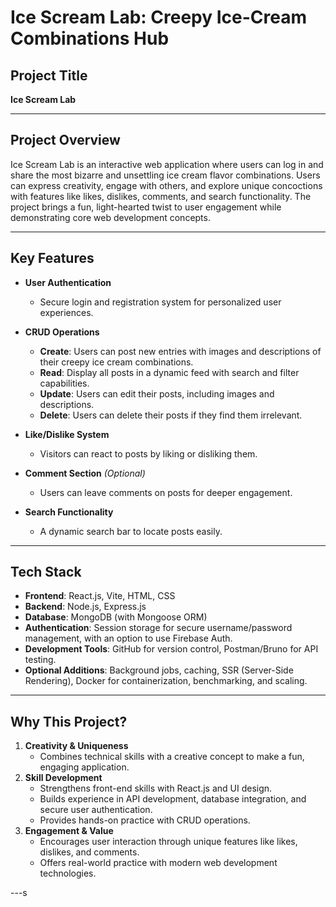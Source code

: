 # Ice Scream Lab: Creepy Ice-Cream Combinations Hub

## Project Title  
**Ice Scream Lab**

---

## Project Overview  
Ice Scream Lab is an interactive web application where users can log in and share the most bizarre and unsettling ice cream flavor combinations. Users can express creativity, engage with others, and explore unique concoctions with features like likes, dislikes, comments, and search functionality. The project brings a fun, light-hearted twist to user engagement while demonstrating core web development concepts.

---

## Key Features  
- **User Authentication**  
  - Secure login and registration system for personalized user experiences.

- **CRUD Operations**  
  - **Create**: Users can post new entries with images and descriptions of their creepy ice cream combinations.  
  - **Read**: Display all posts in a dynamic feed with search and filter capabilities.  
  - **Update**: Users can edit their posts, including images and descriptions.  
  - **Delete**: Users can delete their posts if they find them irrelevant.

- **Like/Dislike System**  
  - Visitors can react to posts by liking or disliking them.

- **Comment Section** *(Optional)*  
  - Users can leave comments on posts for deeper engagement.

- **Search Functionality**  
  - A dynamic search bar to locate posts easily.

---

## Tech Stack  
- **Frontend**: React.js, Vite, HTML, CSS  
- **Backend**: Node.js, Express.js  
- **Database**: MongoDB (with Mongoose ORM)  
- **Authentication**: Session storage for secure username/password management, with an option to use Firebase Auth.  
- **Development Tools**: GitHub for version control, Postman/Bruno for API testing.  
- **Optional Additions**: Background jobs, caching, SSR (Server-Side Rendering), Docker for containerization, benchmarking, and scaling.

---

## Why This Project?  
1. **Creativity & Uniqueness**  
   - Combines technical skills with a creative concept to make a fun, engaging application.  
2. **Skill Development**  
   - Strengthens front-end skills with React.js and UI design.  
   - Builds experience in API development, database integration, and secure user authentication.  
   - Provides hands-on practice with CRUD operations.  
3. **Engagement & Value**  
   - Encourages user interaction through unique features like likes, dislikes, and comments.  
   - Offers real-world practice with modern web development technologies.  

---s